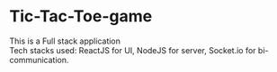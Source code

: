 # Tic-Tac-Toe-game<br>
This is a Full stack application<br>
Tech stacks used: ReactJS for UI, NodeJS for server, Socket.io for bi-communication.<br>

